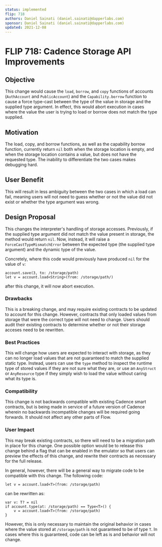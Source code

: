 ```yaml
---
status: implemented
flip: 718
authors: Daniel Sainati (daniel.sainati@dapperlabs.com)
sponsor: Daniel Sainati (daniel.sainati@dapperlabs.com)
updated: 2021-12-08
---
```


# FLIP 718: Cadence Storage API Improvements

## Objective

This change would cause the `load`, `borrow`, and `copy` functions of
accounts (`AuthAccount` and `PublicAccount`) and the `Capability.borrow`
function to cause a force type-cast between the type of the
value in storage and the supplied type argument. In effect, this would
abort execution in cases where the value the user is trying to load or
borrow does not match the type supplied.

## Motivation

The load, copy, and borrow functions, as well as the capability borrow function,
currently return `nil` both when the storage location is empty, and when the storage
location contains a value, but does not have the requested type. The inability
to differentiate the two cases makes debugging hard.

## User Benefit

This will result in less ambiguity between the two cases in which a load can fail,
meaning users will not need to guess whether or not the value did not exist or
whether the type argument was wrong.

## Design Proposal

This changes the interpreter's handling of storage accesses. Previously, if
the supplied type argument did not match the value present in storage, the
method would return `nil`. Now, instead, it will raise a `ForceCastTypeMismatchError`
between the expected type (the supplied type argument) and the dynamic type
of the value.

Concretely, where this code would previously have produced `nil` for the value of `v`:

```cadence
account.save(3, to: /storage/path)
let v = account.load<String>(from: /storage/path/)
```

after this change, it will now abort execution.

### Drawbacks

This is a breaking change, and may require existing contracts to be updated to
account for this change. However, contracts that only loaded values from storage
that were the correct type will not need to change. Users should audit their
existing contracts to determine whether or not their storage acceses need
to be rewritten.

### Best Practices

This will change how users are expected to interact with storage, as they can
no longer load values that are not guaranteed to match the supplied static type.
Instead, users can use the `type` method to inspect the runtime type of stored values
if they are not sure what they are, or use an `AnyStruct` or `AnyResource` type if
they simply wish to load the value without caring what its type is.

### Compatibility

This change is not backwards compatible with existing Cadence smart contracts, but
is being made in service of a future version of Cadence wherein no backwards incompatible
changes will be required going forwards. It should not affect any other parts of Flow.

### User Impact

This may break existing contracts, so there will need to be a migration path in place for this change.
One possible option would be to release this change behind a flag that can be enabled in the emulator
so that users can preview the effects of this change, and rewrite their contracts as necessary for
the full release.

In general, however, there will be a general way to migrate code to be compatible with this change.
The following code:

```cadence
let v = account.load<T>(from: /storage/path)
```

can be rewritten as:

```cadence
var v: T? = nil
if account.type(at: /storage/path) == Type<T>() {
    v = account.load<T>(from: /storage/path)
}
```

However, this is only necessary to maintain the original behavior in cases where the value stored at
`/storage/path` is not guaranteed to be of type `T`. In cases where this is guaranteed, code can
be left as is and behavior will not change.